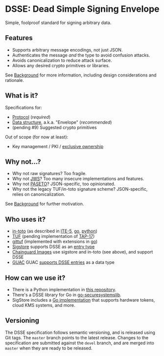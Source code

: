# DSSE: Dead Simple Signing Envelope

Simple, foolproof standard for signing arbitrary data.

## Features

*   Supports arbitrary message encodings, not just JSON.
*   Authenticates the message *and* the type to avoid confusion attacks.
*   Avoids canonicalization to reduce attack surface.
*   Allows any desired crypto primitives or libraries.

See [Background](background.md) for more information, including design
considerations and rationale.

## What is it?

Specifications for:

*   [Protocol](protocol.md) (*required*)
*   [Data structure](envelope.md), a.k.a. "Envelope" (*recommended*)
*   (pending #9) Suggested crypto primitives

Out of scope (for now at least):

*   Key management / PKI /
    [exclusive ownership](https://www.bolet.org/~pornin/2005-acns-pornin+stern.pdf)

## Why not...?

*   Why not raw signatures? Too fragile.
*   Why not [JWS](https://tools.ietf.org/html/rfc7515)? Too many insecure
    implementations and features.
*   Why not [PASETO](https://paseto.io)? JSON-specific, too opinionated.
*   Why not the legacy TUF/in-toto signature scheme? JSON-specific, relies on
    canonicalization.

See [Background](background.md) for further motivation.

## Who uses it?

<!-- Reminder: once in-toto and TUF switch to this new format, update the rest
of the docs that currently reference the old format as "current", "existing",
etc. -->

*   [in-toto](https://in-toto.io) (as described in [ITE-5](https://github.com/in-toto/ITE/blob/master/ITE/5/README.adoc), [go](https://github.com/in-toto/go-witness/tree/main/dsse), [python](https://github.com/in-toto/in-toto/blob/d8fa07f5c3c3e052319b1a9b0c06408cdf5b5185/in_toto/common_args.py#L170))
*   [TUF](https://theupdateframework.io) (pending implementation of [TAP-17](https://github.com/theupdateframework/taps/pull/138))
*   [gittuf](https://gittuf.dev) (implemented with extensions in [go](https://github.com/gittuf/gittuf/tree/main/internal/third_party/go-securesystemslib/dsse))
*   [Sigstore](https://sigstore.dev) supports DSSE as an [entry type](https://github.com/sigstore/rekor/tree/main/pkg/types/dsse)
*   [Chainguard Images](https://www.chainguard.dev/unchained/reproducing-chainguards-reproducible-image-builds) use sigstore and in-toto (see above), and support DSSE
*   [GUAC](https://guac.sh/) GUAC [supports DSSE entries](https://github.com/guacsec/guac/blob/main/pkg/ingestor/parser/dsse/parser_dsse.go) as a data type

## How can we use it?

* There is a Python implementation in [this repository](implementation/).
* There's a DSSE library for Go in [go-securesystemslib](https://github.com/secure-systems-lab/go-securesystemslib/tree/main/dsse).
* SigStore includes a [Go implementation](https://github.com/sigstore/sigstore/tree/main/pkg/signature/dsse)
  that supports hardware tokens, cloud KMS systems, and more.

## Versioning

The DSSE specification follows semantic versioning, and is released using Git
tags. The `master` branch points to the latest release. Changes to the
specification are submitted against the `devel` branch, and are merged into
`master` when they are ready to be released.
